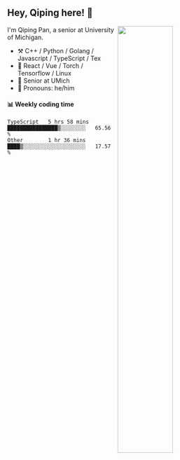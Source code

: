 

## Hey, Qiping here! :wave:

[<img align="right" width="50%" src="https://github-readme-stats.vercel.app/api?username=ppppqp&theme=dark&show_icons=true">](https://metrics.lecoq.io/ppppqp?template=classic)


I'm Qiping Pan, a senior at University of Michigan.

-   :hammer_and_pick: C++ / Python / Golang / Javascript / TypeScript / Tex
-   :pencil: React / Vue / Torch / Tensorflow / Linux 
-   :seedling: Senior at UMich
-   :man: Pronouns: he/him



#### :bar_chart: Weekly coding time

<!--START_SECTION:waka-->

```text
TypeScript   5 hrs 58 mins   ████████████████▒░░░░░░░░   65.56 %
Other        1 hr 36 mins    ████▒░░░░░░░░░░░░░░░░░░░░   17.57 %
```

<!--END_SECTION:waka-->
